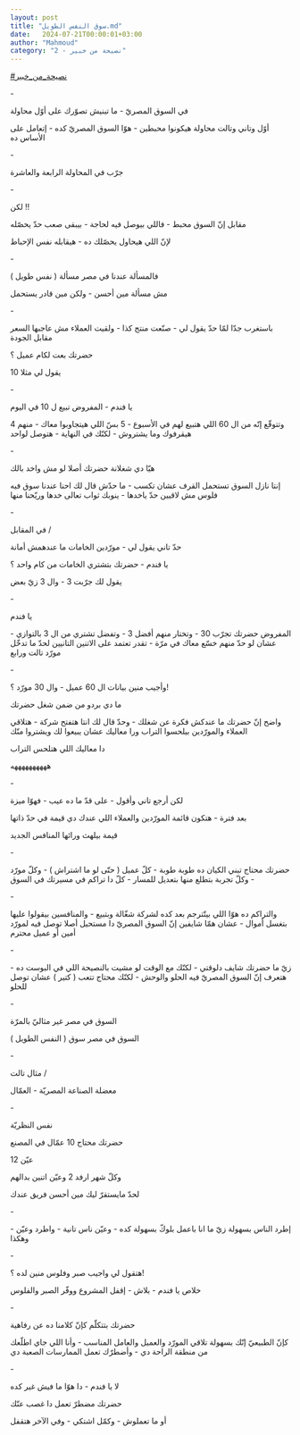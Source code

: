 ```yaml
---
layout: post
title: "سوق النفس الطويل.md"
date:   2024-07-21T00:00:01+03:00
author: "Mahmoud"
category: "2 - نصيحة من خبير"
---
```

[<u>\#نصيحة_من_خبير</u>](https://www.facebook.com/hashtag/%D9%86%D8%B5%D9%8A%D8%AD%D8%A9_%D9%85%D9%86_%D8%AE%D8%A8%D9%8A%D8%B1?__eep__=6&__cft__%5b0%5d=AZVjQgFWl5eNWTLVycAy7m20TTRjJALxzYgQP8i8chpUZGXT88Q5ozodZTRXaXCUPLmBtR-NKWH-eFytUKcaGjo2XqAajiGu-i2LUzwM_96Sf6s9n4QQluAl8EEvsW13my7XqmA1pocKwNyPqZH7WBsPwxfE0RP5NfyiZlmH20vM0_6KX78hZq98pgoZ-O2PjC4&__tn__=*NK-R)

\-

في السوق المصريّ - ما تبنيش تصوّرك على أوّل محاولة

أوّل وتاني وتالت محاولة هيكونوا محبطين - هوّا السوق المصريّ
كده - إتعامل على الأساس ده

\-

جرّب في المحاولة الرابعة والعاشرة

\-

لكن !!

مقابل إنّ السوق محبط - فاللي بيوصل فيه لحاجة - بيبقى صعب
حدّ يحصّله

لإنّ اللي هيحاول يحصّلك ده - هيقابله نفس الإحباط

\-

فالمسألة عندنا في مصر مسألة ( نفس طويل )

مش مسألة مين أحسن - ولكن مين قادر يستحمل

\-

باستغرب جدّا لمّا حدّ يقول لي - صنّعت منتج كذا - ولقيت
العملاء مش عاجبها السعر مقابل الجودة

حضرتك بعت لكام عميل ؟

يقول لي مثلا 10

\-

يا فندم - المفروض تبيع ل 10 في اليوم

وتتوقّع إنّه من ال 60 اللي هتبيع لهم في الأسبوع - 5 بسّ
اللي هيتجاوبوا معاك - منهم 4 هيقرفوك وما يشتروش - لكنّك في النهاية -
هتوصل لواحد

\-

هيّا دي شغلانة حضرتك أصلا لو مش واخد بالك

إنتا نازل السوق تستحمل القرف عشان تكسب - ما حدّش قال لك
احنا عندنا سوق فيه فلوس مش لاقيين حدّ ياخدها - ينوبك ثواب تعالى خدها
وريّحنا منها

\-

في المقابل /

حدّ تاني يقول لي - مورّدين الخامات ما عندهمش أمانة

يا فندم - حضرتك بتشتري الخامات من كام واحد ؟

يقول لك جرّبت 3 - وال 3 زيّ بعض

\-

يا فندم

المفروض حضرتك تجرّب 30 - وتختار منهم أفضل 3 - وتفضل تشتري
من ال 3 بالتوازي - عشان لو حدّ منهم خسّع معاك في مرّة - تقدر تعتمد على
الاتنين التانيين لحدّ ما تدخّل مورّد تالت ورابع

\-

وأجيب منين بيانات ال 60 عميل - وال 30 مورّد ؟!

ما دي بردو من ضمن شغل حضرتك

واضح إنّ حضرتك ما عندكش فكرة عن شغلك - وحدّ قال لك انتا
هتفتح شركة - هتلاقي العملاء والمورّدين بيلحسوا التراب ورا معاليك عشان
يبيعوا لك ويشتروا منّك

دا معاليك اللي هتلحس التراب

ههههههههههه

\-

لكن أرجع تاني وأقول - على قدّ ما ده عيب - فهوّا
ميزة

بعد فترة - هتكون قائمة المورّدين والعملاء اللي عندك دي
قيمة في حدّ ذاتها

قيمة بيلهث ورائها المنافس الجديد

\-

حضرتك محتاج تبني الكيان ده طوبة طوبة - كلّ عميل ( حتّى لو
ما اشتراش ) - وكلّ مورّد - وكلّ تجربة بتطلع منها بتعديل للمسار - كلّ دا
تراكم في مسيرتك في السوق

\-

والتراكم ده هوّا اللي بيتّترجم بعد كده لشركة شغّالة
وبتبيع - والمنافسين بيقولوا عليها بتغسل أموال - عشان همّا شايفين إنّ السوق
المصريّ دا مستحيل أصلا توصل فيه لمورّد أمين أو عميل محترم

\-

زيّ ما حضرتك شايف دلوقتي - لكنّك مع الوقت لو مشيت بالنصيحة
اللي في البوست ده - هتعرف إنّ السوق المصريّ فيه الحلو والوحش - لكنّك محتاج
تتعب ( كتير ) عشان توصل للحلو

\-

السوق في مصر غير مثاليّ بالمرّة

السوق في مصر سوق ( النفس الطويل )

\-

مثال تالت /

معضلة الصناعة المصريّة - العمّال

\-

نفس النظريّة

حضرتك محتاج 10 عمّال في المصنع

عيّن 12

وكلّ شهر ارفد 2 وعيّن اتنين بدالهم

لحدّ مايستقرّ ليك مين أحسن فريق عندك

\-

إطرد الناس بسهولة زيّ ما انا باعمل بلوكّ بسهولة كده - وعيّن
ناس تانية - واطرد وعيّن - وهكذا

\-

هتقول لي واجيب صبر وفلوس منين لده ؟!

خلاص يا فندم - بلاش - إقفل المشروع ووفّر الصبر
والفلوس

\-

حضرتك بتتكلّم كإنّ كلامنا ده عن رفاهية

كإنّ الطبيعيّ إنّك بسهولة تلاقي المورّد والعميل والعامل
المناسب - وأنا اللي جاي اطلّعك من منطقة الراحة دي - وأضطرّك تعمل الممارسات
الصعبة دي

\-

لا يا فندم - دا هوّا ما فيش غير كده

حضرتك مضطرّ تعمل دا غصب عنّك

أو ما تعملوش - وكمّل اشتكي - وفي الآخر هتقفل
